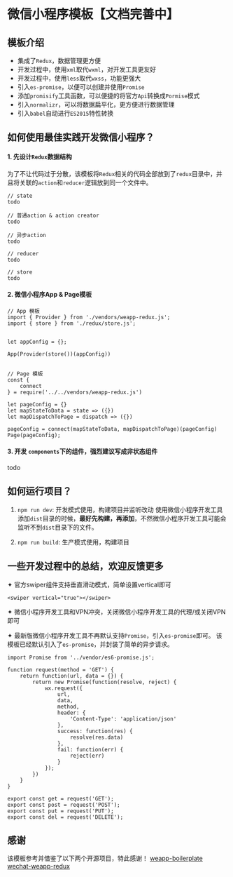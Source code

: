 # 微信小程序模板【文档完善中】


## 模板介绍
- 集成了`Redux`，数据管理更方便
- 开发过程中，使用`xml`取代`wxml`，对开发工具更友好
- 开发过程中，使用`less`取代`wxss`，功能更强大
- 引入`es-promise`，以便可以创建并使用`Promise`
- 添加`promisify`工具函数，可以便捷的将官方`Api`转换成`Pormise`模式
- 引入`normalizr`，可以将数据扁平化，更方便进行数据管理
- 引入`babel`自动进行`ES2015`特性转换


## 如何使用最佳实践开发微信小程序？
#### 1. 先设计`Redux`数据结构
为了不让代码过于分散，该模板将`Redux`相关的代码全部放到了`redux`目录中，并且将关联的`action`和`reducer`逻辑放到同一个文件中。
```
// state
todo

// 普通action & action creator
todo

// 异步action
todo

// reducer
todo

// store
todo
```

#### 2. 微信小程序App & Page模板

```
// App 模板
import { Provider } from './vendors/weapp-redux.js';
import { store } from './redux/store.js';


let appConfig = {};

App(Provider(store())(appConfig))


// Page 模板
const {
    connect
} = require('../../vendors/weapp-redux.js')

let pageConfig = {}
let mapStateToData = state => ({})
let mapDispatchToPage = dispatch => ({})

pageConfig = connect(mapStateToData, mapDispatchToPage)(pageConfig)
Page(pageConfig);
```

#### 3. 开发 `components`下的组件，强烈建议写成非状态组件
todo

## 如何运行项目？
1. `npm run dev`: 开发模式使用，构建项目并监听改动
使用微信小程序开发工具添加`dist`目录的时候，**最好先构建，再添加**，不然微信小程序开发工具可能会监听不到`dist`目录下的文件。

2. `npm run build`: 生产模式使用，构建项目

## 一些开发过程中的总结，欢迎反馈更多
✦ 官方swiper组件支持垂直滑动模式，简单设置vertical即可
```
<swiper vertical="true"></swiper>
```
✦ 微信小程序开发工具和VPN冲突，关闭微信小程序开发工具的代理/或关闭VPN即可

✦ 最新版微信小程序开发工具不再默认支持`Promise`，引入`es-promise`即可。
该模板已经默认引入了`es-promise`，并封装了简单的异步请求。
```
import Promise from '../vendor/es6-promise.js';

function request(method = 'GET') {
    return function(url, data = {}) {
        return new Promise(function(resolve, reject) {
            wx.request({
                url,
                data,
                method,
                header: {
                    'Content-Type': 'application/json'
                },
                success: function(res) {
                    resolve(res.data)
                },
                fail: function(err) {
                    reject(err)
                }
            });
        })
    }
}

export const get = request('GET');
export const post = request('POST');
export const put = request('PUT');
export const del = request('DELETE');
```



## 感谢
该模板参考并借鉴了以下两个开源项目，特此感谢！
[weapp-boilerplate](https://github.com/zce/weapp-boilerplate)
[wechat-weapp-redux](https://github.com/charleyw/wechat-weapp-redux)